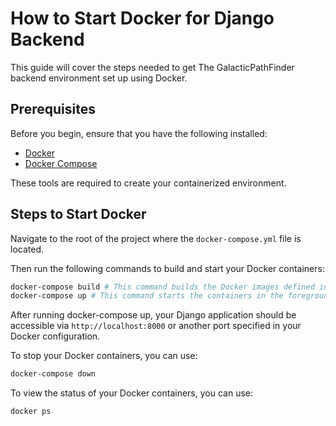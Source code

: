 # How to Start Docker for Django Backend

This guide will cover the steps needed to get The GalacticPathFinder backend environment set up using Docker.

## Prerequisites

Before you begin, ensure that you have the following installed:

- [Docker](https://docs.docker.com/get-docker/)
- [Docker Compose](https://docs.docker.com/compose/install/)

These tools are required to create your containerized environment.

## Steps to Start Docker

Navigate to the root of the project where the `docker-compose.yml` file is located.

Then run the following commands to build and start your Docker containers:

```bash
docker-compose build # This command builds the Docker images defined in your docker-compose.yml file.
docker-compose up # This command starts the containers in the foreground. Add -d to run them in the background.
```

After running docker-compose up, your Django application should be accessible via `http://localhost:8000` or another port specified in your Docker configuration.

To stop your Docker containers, you can use:

```bash
docker-compose down
```

To view the status of your Docker containers, you can use:
```bash
docker ps
```